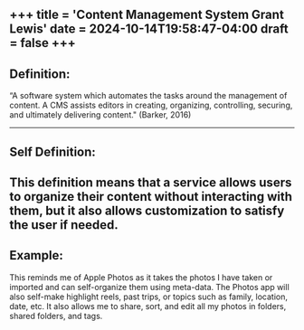 +++
title = 'Content Management System Grant Lewis'
date = 2024-10-14T19:58:47-04:00
draft = false
+++
---
## Definition:

“A software system which automates the tasks around the management of content. A CMS assists editors in creating, organizing, controlling, securing, and ultimately delivering content." (Barker, 2016) 

---
## Self Definition:

This definition means that a service allows users to organize their content without interacting with them, but it also allows customization to satisfy the user if needed.
---
## Example:

 This reminds me of Apple Photos as it takes the photos I have taken or imported and can self-organize them using meta-data. The Photos app will also self-make highlight reels, past trips, or topics such as family, location, date, etc. It also allows me to share, sort, and edit all my photos in folders, shared folders, and tags. 
